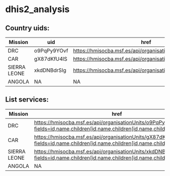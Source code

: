 # dhis2_analysis

## Country uids:

|Mission | uid | href |
|--------|-----|-------|
|DRC | o9PqPy9YOvf | https://hmisocba.msf.es/api/organisationUnits/o9PqPy9YOvf |
|CAR | gX87dKfU4lS | https://hmisocba.msf.es/api/organisationUnits/gX87dKfU4lS |
|SIERRA LEONE | xkdDNBdrSIg | https://hmisocba.msf.es/api/organisationUnits/xkdDNBdrSIg |
|ANGOLA | NA | NA |

## List services:

|Mission | href |
|--------|-------|
|DRC | https://hmisocba.msf.es/api/organisationUnits/o9PqPy9YOvf?fields=id,name,children[id,name,children[id,name,children[id,name]]] |
|CAR | https://hmisocba.msf.es/api/organisationUnits/gX87dKfU4lS?fields=id,name,children[id,name,children[id,name,children[id,name]]] |
|SIERRA LEONE | https://hmisocba.msf.es/api/organisationUnits/xkdDNBdrSIg?fields=id,name,children[id,name,children[id,name,children[id,name]]] |
|ANGOLA | NA | NA |
